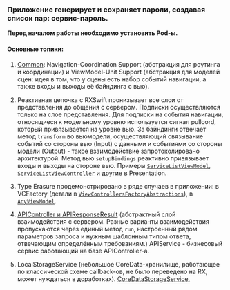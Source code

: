 ### Приложение генерирует и сохраняет пароли, создавая список пар: сервис-пароль.


__Перед началом работы необходимо установить Pod-ы.__

#### Основные топики:

1. [Common](https://github.com/mel-absinthiatum/iOS-sandbox/tree/master/iOS-sandbox/iOS-Training-Networking2/Common): Navigation-Coordination Support (абстракция для роутинга и координации) и ViewModel-Unit Support (абстракция для моделей сцен: идея в том, что у сцены есть набор событий навигации, а также входы и выходы её байндинга с вью).

2. Реактивная цепочка с RXSwift пронизывает все слои от представления до общения с сервером. Подписки осуществляются только на слое представления. Для подписки на события навигации, относящиеся к модельному уровню используется сигнал pullcord, который привязывается на уровне вью.
За байндинги отвечает метод `transform` во вьюмодели, осуществляющий связывание событий со стороны вью (Input) с данными и событиями со стороны модели (Output) - такое взаимодействие запротоколировано архитектурой. Метод вью `setupBindings` реактивно привязывает входы и выходы на стороне вью. Примеры [`ServiceListViewModel`](https://github.com/mel-absinthiatum/iOS-sandbox/blob/master/iOS-sandbox/iOS-Training-Networking2/Internal/Presentation/Sceenes/ServicesList/ServicesListViewModel.swift), [`ServiceListViewController`](https://github.com/mel-absinthiatum/iOS-sandbox/blob/master/iOS-sandbox/iOS-Training-Networking2/Internal/Presentation/Sceenes/ServicesList/ServicesListViewController.swift) и другие в
Presentation.

3. Type Erasure продемонстрировано в ряде случаев в приложении: в VCFactory (детали в [`ViewControllersFactoryAbstractions`](https://github.com/mel-absinthiatum/iOS-sandbox/blob/master/iOS-sandbox/iOS-Training-Networking2/Internal/Presentation/VCFactory/ViewControllersFactoryAbstractions.swift)), в [`AnyViewModel`](https://github.com/mel-absinthiatum/iOS-sandbox/blob/master/iOS-sandbox/iOS-Training-Networking2/Common/ViewModelSupport/AnyViewModel.swift).

4. [APIController и APIResponseResult](https://github.com/mel-absinthiatum/iOS-sandbox/tree/master/iOS-sandbox/iOS-Training-Networking2/Internal/Services/APIService/APIController) (абстрактный слой взаимодействия с сервером. Разные варианты взаимодействия пропускаются через единый метод `run`, настроенный рядом параметров запроса и нужным шаблонным типом ответа, отвечающим определённым требованиям.) APIService - бизнесовый сервис работающий на базе APIController-a.

5. LocalStorageService (небольшое CoreData-хранилище, работающее по классической схеме callback-ов, не было переведено на RX, может нуждаться в доработках). [CoreDataStorageService.](https://github.com/mel-absinthiatum/iOS-sandbox/blob/master/iOS-sandbox/iOS-Training-Networking2/Internal/Services/StorageServices/LocalStorage/CoreData/CoreDataStorageService.swift)
